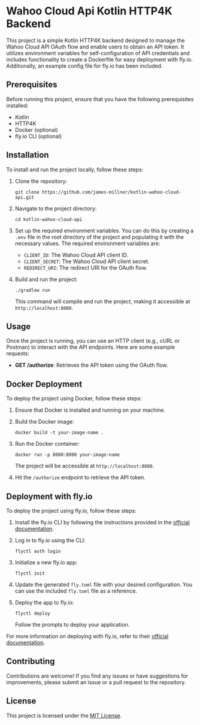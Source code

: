 # Wahoo Cloud Api Kotlin HTTP4K Backend

This project is a simple Kotlin HTTP4K backend designed to manage the Wahoo Cloud API OAuth flow and enable users to obtain an API token.
It utilizes environment variables for self-configuration of API credentials and includes functionality to create a Dockerfile for easy deployment with fly.io.
Additionally, an example config file for fly.io has been included.

## Prerequisites

Before running this project, ensure that you have the following prerequisites installed:

- Kotlin
- HTTP4K
- Docker (optional)
- fly.io CLI (optional)

## Installation

To install and run the project locally, follow these steps:

1. Clone the repository:

   ```shell
   git clone https://github.com/james-millner/kotlin-wahoo-cloud-api.git
   ```

2. Navigate to the project directory:

   ```shell
   cd kotlin-wahoo-cloud-api
   ```

3. Set up the required environment variables. You can do this by creating a `.env` file in the root directory of the project and populating it with the necessary values. The required environment variables are:

    - `CLIENT_ID`: The Wahoo Cloud API client ID.
    - `CLIENT_SECRET`: The Wahoo Cloud API client secret.
    - `REDIRECT_URI`: The redirect URI for the OAuth flow.

4. Build and run the project:

   ```shell
   ./gradlew run
   ```

   This command will compile and run the project, making it accessible at `http://localhost:8080`.

## Usage

Once the project is running, you can use an HTTP client (e.g., cURL or Postman) to interact with the API endpoints. Here are some example requests:

- **GET /authorize**: Retrieves the API token using the OAuth flow.

## Docker Deployment

To deploy the project using Docker, follow these steps:

1. Ensure that Docker is installed and running on your machine.

2. Build the Docker image:

   ```shell
   docker build -t your-image-name .
   ```

3. Run the Docker container:

   ```shell
   docker run -p 8080:8080 your-image-name
   ```

   The project will be accessible at `http://localhost:8080`.

4. Hit the `/authorize` endpoint to retrieve the API token.

## Deployment with fly.io

To deploy the project using fly.io, follow these steps:

1. Install the fly.io CLI by following the instructions provided in the [official documentation](https://fly.io/docs/getting-started/installing-flyctl/).

2. Log in to fly.io using the CLI:

   ```shell
   flyctl auth login
   ```

3. Initialize a new fly.io app:

   ```shell
   flyctl init
   ```

4. Update the generated `fly.toml` file with your desired configuration. You can use the included `fly.toml` file as a reference.

5. Deploy the app to fly.io:

   ```shell
   flyctl deploy
   ```

   Follow the prompts to deploy your application.

For more information on deploying with fly.io, refer to their [official documentation](https://fly.io/docs/).

## Contributing

Contributions are welcome! If you find any issues or have suggestions for improvements, please submit an issue or a pull request to the repository.

## License

This project is licensed under the [MIT License](LICENSE).